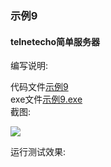 ### 示例9
#### telnetecho简单服务器

编写说明:

代码文件[示例9](示例9/main.go)  
exe文件[示例9.exe](示例9/示例9.exe)  
截图:

![](示例9/20200311110309.png)  

运行测试效果:
